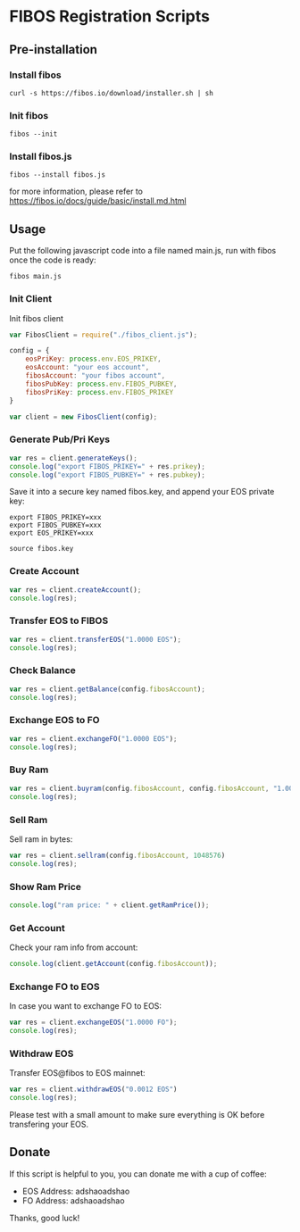 # FIBOS Registration Scripts

## Pre-installation

### Install fibos

```shell
curl -s https://fibos.io/download/installer.sh | sh
```

### Init fibos

```shell
fibos --init
```

### Install fibos.js

```shell
fibos --install fibos.js
```

for more information, please refer to https://fibos.io/docs/guide/basic/install.md.html

## Usage

Put the following javascript code into a file named main.js, run with fibos once the code is ready:

```shell
fibos main.js
```

### Init Client

Init fibos client

```javascript
var FibosClient = require("./fibos_client.js");

config = {
    eosPriKey: process.env.EOS_PRIKEY,
    eosAccount: "your eos account",
    fibosAccount: "your fibos account",
    fibosPubKey: process.env.FIBOS_PUBKEY,
    fibosPriKey: process.env.FIBOS_PRIKEY
}

var client = new FibosClient(config);
```

### Generate Pub/Pri Keys

```javascript
var res = client.generateKeys();
console.log("export FIBOS_PRIKEY=" + res.prikey);
console.log("export FIBOS_PUBKEY=" + res.pubkey);
```

Save it into a secure key named fibos.key, and append your EOS private key:
```shell
export FIBOS_PRIKEY=xxx
export FIBOS_PUBKEY=xxx
export EOS_PRIKEY=xxx
```

```shell
source fibos.key
```

### Create Account

```javascript
var res = client.createAccount();
console.log(res);
```

### Transfer EOS to FIBOS

```javascript
var res = client.transferEOS("1.0000 EOS");
console.log(res);
```

### Check Balance

```javascript
var res = client.getBalance(config.fibosAccount);
console.log(res);
```

### Exchange EOS to FO

```javascript
var res = client.exchangeFO("1.0000 EOS");
console.log(res);
```

### Buy Ram

```javascript
var res = client.buyram(config.fibosAccount, config.fibosAccount, "1.0000 FO");
console.log(res);
```

### Sell Ram

Sell ram in bytes:
```javascript
var res = client.sellram(config.fibosAccount, 1048576)
console.log(res);
```

### Show Ram Price

```javascript
console.log("ram price: " + client.getRamPrice());
```

### Get Account

Check your ram info from account:
```javascript
console.log(client.getAccount(config.fibosAccount));
```

### Exchange FO to EOS

In case you want to exchange FO to EOS:
```javascript
var res = client.exchangeEOS("1.0000 FO");
console.log(res);
```

### Withdraw EOS

Transfer EOS@fibos to EOS mainnet:
```javascript
var res = client.withdrawEOS("0.0012 EOS")
console.log(res);
```

Please test with a small amount to make sure everything is OK before transfering your EOS.

## Donate

If this script is helpful to you, you can donate me with a cup of coffee:

- EOS Address: adshaoadshao
- FO Address: adshaoadshao

Thanks, good luck!
